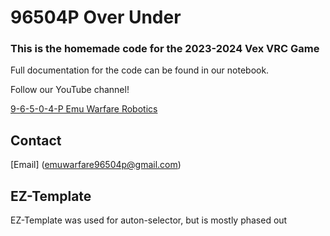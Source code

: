 # 96504P Over Under
### This is the homemade code for the 2023-2024 Vex VRC Game  

Full documentation for the code can be found in our notebook.

Follow our YouTube channel!

[9-6-5-0-4-P Emu Warfare Robotics](https://www.youtube.com/channel/UC_TopZNv9Jb771qo_ST6W6Q)   

## Contact

[Email] (emuwarfare96504p@gmail.com)

## EZ-Template

EZ-Template was used for auton-selector, but is mostly phased out

